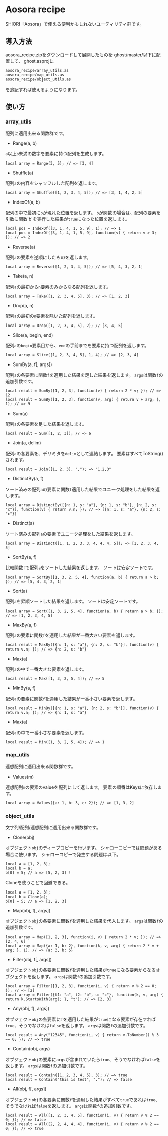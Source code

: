 # Aosora recipe

SHIORI「Aosora」で使える便利かもしれないユーティリティ群です。

## 導入方法

aosora\_recipe.zipをダウンロードして展開したものを
ghost/master/以下に配置して、
ghost.asprojに

```
aosora_recipe/array_utils.as
aosora_recipe/map_utils.as
aosora_recipe/object_utils.as
```

を追記すれば使えるようになります。

## 使い方

### array\_utils

配列に適用出来る関数群です。

- Range(a, b)

`a`以上`b`未満の数字を要素に持つ配列を生成します。

```
local array = Range(3, 5); // => [3, 4]
```

- Shuffle(a)

配列`a`の内容をシャッフルした配列を返します。

```
local array = Shuffle([1, 2, 3, 4, 5]); // => [3, 1, 4, 2, 5]
```

- IndexOf(a, b)

配列の中で最初に`b`が現れた位置を返します。
`b`が関数の場合は、配列の要素を引数に関数'b'を実行した結果が`true`になった位置を返します。

```
local pos = IndexOf([3, 1, 4, 1, 5, 9], 1); // => 1
local pos = IndexOf([3, 1, 4, 1, 5, 9], function(v) { return v > 3; }); // => 2
```

- Reverse(a)

配列`a`の要素を逆順にしたものを返します。

```
local array = Reverse([1, 2, 3, 4, 5]); // => [5, 4, 3, 2, 1]
```

- Take(a, n)

配列`a`の最初から`n`要素のみからなる配列を返します。

```
local array = Take([1, 2, 3, 4, 5], 3); // => [1, 2, 3]
```

- Drop(a, n)

配列`a`の最初の`n`要素を除いた配列を返します。

```
local array = Drop([1, 2, 3, 4, 5], 2); // [3, 4, 5]
```

- Slice(a, begin, end)

配列`a`の`begin`要素目から、`end`の手前までを要素に持つ配列を返します。

```
local array = Slice([1, 2, 3, 4, 5], 1, 4); // => [2, 3, 4]
```

- SumBy(a, f[, args])

配列`a`の各要素に関数`f`を適用した結果を足した結果を返します。
`args`は関数`f`の追加引数です。

```
local result = SumBy([1, 2, 3], function(v) { return 2 * v; }); // => 12
local result = SumBy([1, 2, 3], function(v, arg) { return v + arg; }, 1); // => 9
```

- Sum(a)

配列`a`の各要素を足した結果を返します。

```
local result = Sum([1, 2, 3]); // => 6
```

- Join(a, delim)

配列`a`の各要素を、デリミタを`delim`として連結します。
要素はすべてToString()されます。

```
local result = Join([1, 2, 3], ","); => "1,2,3"
```

- DistinctBy(a, f)

ソート済みの配列`a`の要素に関数`f`適用した結果でユニーク処理をした結果を返します。

```
local array = DistinctBy([{n: 1, s: "a"}, {n: 1, s: "b"}, {n: 2, s: "c"}], function(v) { return v.n; }); // => [{n: 1, s: "a"}, {n: 2, s: "c"}]
```

- Distinct(a)

ソート済みの配列`a`の要素でユニーク処理をした結果を返します。

```
local array = Distinct([1, 1, 2, 3, 3, 4, 4, 4, 5]); => [1, 2, 3, 4, 5]
```

- SortBy(a, f)

比較関数`f`で配列`a`をソートした結果を返します。
ソートは安定ソートです。

```
local array = SortBy([1, 3, 2, 5, 4], function(a, b) { return a > b; }); // => [5, 4, 3, 2, 1]
```

- Sort(a)

配列`a`を昇順ソートした結果を返します。
ソートは安定ソートです。

```
local array = Sort([1, 3, 2, 5, 4], function(a, b) { return a > b; }); // => [1, 2, 3, 4, 5]
```

- MaxBy(a, f)

配列`a`の要素に関数`f`を適用した結果が一番大きい要素を返します。

```
local result = MaxBy([{n: 1, s: "a"}, {n: 2, s: "b"}], function(v) { return v.n; }); // => {n: 2, s: "b"}
```

- Max(a)

配列`a`の中で一番大きな要素を返します。

```
local result = Max([1, 3, 2, 5, 4]); // => 5
```

- MinBy(a, f)

配列`a`の要素に関数`f`を適用した結果が一番小さい要素を返します。

```
local result = MinBy([{n: 1, s: "a"}, {n: 2, s: "b"}], function(v) { return v.n; }); // => {n: 1, s: "a"}
```

- Max(a)

配列`a`の中で一番小さな要素を返します。

```
local result = Min([1, 3, 2, 5, 4]); // => 1
```

### map\_utils

連想配列に適用出来る関数群です。

- Values(m)

連想配列`m`の要素のvalueを配列にして返します。
要素の順番はKeysに依存します。

```
local array = Values({a: 1, b: 3, c: 2}); // => [1, 3, 2]
```

### object\_utils

文字列/配列/連想配列に適用出来る関数群です。

- Clone(obj)

オブジェクト`obj`のディープコピーを行います。
シャローコピーでは問題がある場合に使います。
シャローコピーで発生する問題は以下。

```
local a = [1, 2, 3];
local b = a;
b[0] = 5; // a => [5, 2, 3] !
```

Cloneを使うことで回避できる。

```
local a = [1, 2, 3];
local b = Clone(a);
b[0] = 5; // a => [1, 2, 3]
```

- Map(obj, f[, args])

オブジェクト`obj`の各要素に関数`f`を適用した結果を代入します。
`args`は関数`f`の追加引数です。

```
local array = Map([1, 2, 3], function(i, v) { return 2 * v; }); // => [2, 4, 6]
local array = Map({a: 1, b: 2}, function(k, v, arg) { return 2 * v + arg; }, 1); // => {a: 3, b: 5}
```

- Filter(obj, f[, args])

オブジェクト`obj`の各要素に関数`f`を適用した結果が`true`になる要素からなるオブジェクトを返します。
`args`は関数`f`の追加引数です。

```
local array = Filter([1, 2, 3], function(i, v) { return v % 2 == 0; }); // => [2]
local array = Filter({t1: "a", t2: "b", u: "c"}, function(k, v, arg) { return k.StartsWith(arg); }, "t"); // => [2, 3]
```

- Any(obj, f[, args])

オブジェクト`obj`の各要素に`f`を適用した結果が`true`になる要素が存在すれば`true`、そうでなければ`false`を返します。
`args`は関数`f`の追加引数です。

```
local result = Any("12345", function(i, v) { return v.ToNumber() % 3 == 0; }); // => true
```

- Contain(obj, args)

オブジェクト`obj`の要素に`args`が含まれていたら`true`、そうでなければ`false`を返します。
`args`は関数`f`の追加引数です。

```
local result = Contain([1, 2, 3, 4, 5], 3); // => true
local result = Contain("this is test", "."); // => false
```

- All(obj, f[, args])

オブジェクト`obj`の各要素に関数`f`を適用した結果がすべて`true`であれば`true`、そうでなければ`false`を返します。
`args`は関数`f`の追加引数です。

```
local result = All([1, 2, 3, 4, 5], function(i, v) { return v % 2 == 0; }); // => false
local result = All([2, 2, 4, 4, 4], function(i, v) { return v % 2 == 0; }); // => true
```
